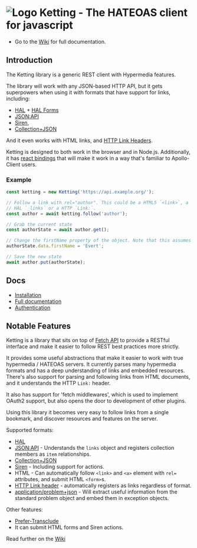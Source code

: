 ![Logo][4] Ketting - The HATEOAS client for javascript
=======================================================

* Go to the [Wiki][9] for full documentation.

Introduction
------------

The Ketting library is a generic REST client with Hypermedia features.

The library will work with any JSON-based HTTP API, but it gets superpowers
when using it with formats that have support for links, including:

* [HAL][hal] + [HAL Forms][hal-forms]
* [JSON:API][jsonapi]
* [Siren][siren],
* [Collection+JSON][coljson]

And it even works with HTML links, and [HTTP Link Headers][1].

Ketting is designed to both work in the browser and in Node.js. Additionally,
it has [react bindings][react-ketting] that will make it work in a way that's
familiar to Apollo-Client users.

### Example

```typescript
const ketting = new Ketting('https://api.example.org/');

// Follow a link with rel="author". This could be a HTML5 `<link>`, a
// HAL `_links` or a HTTP `Link:`.
const author = await ketting.follow('author');

// Grab the current state
const authorState = await author.get();

// Change the firstName property of the object. Note that this assumes JSON.
authorState.data.firstName = 'Evert';

// Save the new state
await author.put(authorState);
```

Docs
----

* [Installation][7]
* [Full documentation][9]
* [Authentication][2]


Notable Features
----------------

Ketting is a library that sits on top of [Fetch API][3] to provide a RESTful
interface and make it easier to follow REST best practices more strictly.

It provides some useful abstractions that make it easier to work with true
hypermedia / HATEOAS servers. It currently parses many hypermedia formats
and has a deep understanding of links and embedded resources. There's also
support for parsing and following links from HTML documents, and it
understands the HTTP `Link:` header.

It also has support for 'fetch middlewares', which is used to implement
OAuth2 support, but also opens the door to development of other plugins.

Using this library it becomes very easy to follow links from a single bookmark,
and discover resources and features on the server.

Supported formats:

* [HAL][hal]
* [JSON:API][jsonapi] - Understands the `links` object and registers collection
  members as `item` relationships.
* [Collection+JSON][coljson]
* [Siren][siren] - Including support for actions.
* HTML - Can automatically follow `<link>` and `<a>` element with `rel=`
  attributes, and submit HTML `<form>`s.
* [HTTP Link header][1] - automatically registers as links regardless of format.
* [application/problem+json][problem] - Will extract useful information from
  the standard problem object and embed them in exception objects.

Other features:

* [Prefer-Transclude][prefer-transclude]
* It can submit HTML forms and Siren actions.

Read further on the [Wiki][9]


[1]: https://tools.ietf.org/html/rfc8288 "Web Linking"
[2]: https://github.com/evert/ketting/wiki/Authentication
[3]: https://developer.mozilla.org/en-US/docs/Web/API/Fetch_API

[4]: https://raw.githubusercontent.com/badgateway/ketting/master/logo.png

[7]: https://github.com/evert/ketting/wiki/Installation
[8]: https://github.com/evert/ketting/wiki/Getting-Started
[9]: https://github.com/evert/ketting/wiki/

[hal]: http://stateless.co/hal_specification.html "HAL - Hypertext Application Language"
[hal-forms]: https://rwcbook.github.io/hal-forms/ "The HAL-FORMS Media Type"
[jsonapi]: https://jsonapi.org/
[problem]: https://tools.ietf.org/html/rfc7807
[siren]: https://github.com/kevinswiber/siren "Structured Interface for Representing Entities"
[coljson]: http://amundsen.com/media-types/collection/format/
[prefer-push]: https://tools.ietf.org/html/draft-pot-prefer-push
[prefer-transclude]: https://github.com/inadarei/draft-prefer-transclude/blob/master/draft.md
[react-ketting]: https://github.com/badgateway/react-ketting
